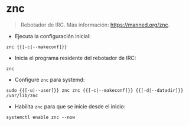 # znc

> Rebotador de IRC.
> Más información: <https://manned.org/znc>.

- Ejecuta la configuración inicial:

`znc {{[-c|--makeconf]}}`

- Inicia el programa residente del rebotador de IRC:

`znc`

- Configure `znc` para systemd:

`sudo {{[-u|--user]}} znc znc {{[-c|--makeconf]}} {{[-d|--datadir]}} /var/lib/znc`

- Habilita `znc` para que se inicie desde el inicio:

`systemctl enable znc --now`
